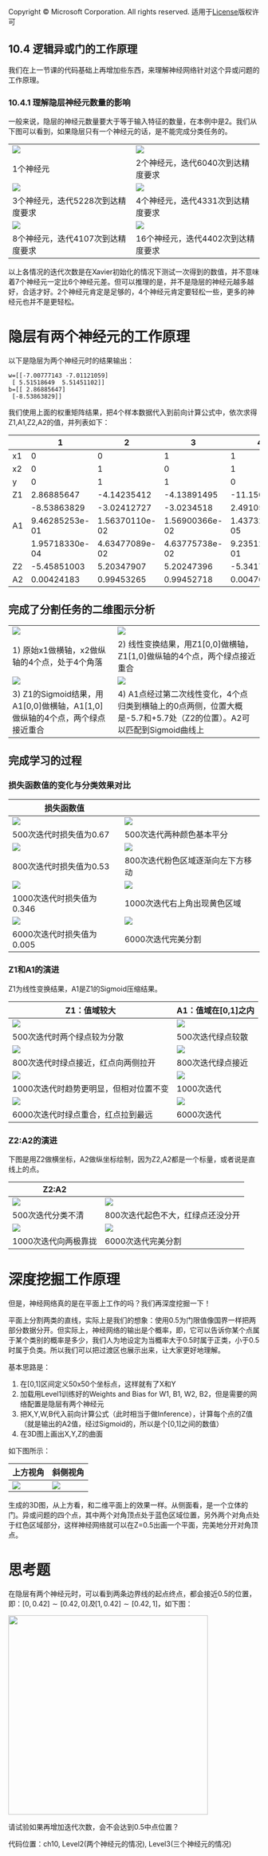 Copyright © Microsoft Corporation. All rights reserved.
  适用于[License](https://github.com/Microsoft/ai-edu/blob/master/LICENSE.md)版权许可

## 10.4 逻辑异或门的工作原理

我们在上一节课的代码基础上再增加些东西，来理解神经网络针对这个异或问题的工作原理。

### 10.4.1 理解隐层神经元数量的影响

一般来说，隐层的神经元数量要大于等于输入特征的数量，在本例中是2。我们从下图可以看到，如果隐层只有一个神经元的话，是不能完成分类任务的。

|||
|---|---|
|<img src='../Images/10/binary_result_1.png'/>|<img src='../Images/10/binary_result_2.png'/>|
|1个神经元|2个神经元，迭代6040次到达精度要求|
|<img src='../Images/10/binary_result_3.png'/>|<img src='../Images/10/binary_result_4.png'/>|
|3个神经元，迭代5228次到达精度要求|4个神经元，迭代4331次到达精度要求|
|<img src='../Images/10/binary_result_8.png'/>|<img src='../Images/10/binary_result_16.png'/>|
|8个神经元，迭代4107次到达精度要求|16个神经元，迭代4402次到达精度要求|

以上各情况的迭代次数是在Xavier初始化的情况下测试一次得到的数值，并不意味着7个神经元一定比6个神经元差。但可以推理的是，并不是隐层的神经元越多越好，合适才好。2个神经元肯定是足够的，4个神经元肯定要轻松一些，更多的神经元也并不是更轻松。

# 隐层有两个神经元的工作原理

以下是隐层为两个神经元时的结果输出：

```
w=[[-7.00777143 -7.01121059]
 [ 5.51518649  5.51451102]]
b=[[ 2.86885647]
 [-8.53863829]]
```

我们使用上面的权重矩阵结果，把4个样本数据代入到前向计算公式中，依次求得Z1,A1,Z2,A2的值，并列表如下：

||1|2|3|4|
|---|---|---|---|---|
|x1|0|0|1|1|
|x2|0|1|0|1|
|y|0|1|1|0|
|Z1|2.86885647|-4.14235412|-4.13891495|-11.15012554|
||-8.53863829|-3.02412727|-3.0234518|2.49105922|
|A1|9.46285253e-01|1.56370110e-02|1.56900366e-02 |1.43732759e-05|
||1.95718330e-04|4.63477089e-02|4.63775738e-02|9.23512657e-01|
|Z2|-5.45851003|5.20347907|5.20247396|-5.3417112|
|A2|0.00424183|0.99453265|0.99452718|0.00476486|

## 完成了分割任务的二维图示分析

|||
|---|---|
|<img src='../Images/10/xor_data.png'/>|<img src='../Images/10/xor_z1.png'/>|
|1) 原始x1做横轴，x2做纵轴的4个点，处于4个角落|2) 线性变换结果，用Z1[0,0]做横轴，Z1[1,0]做纵轴的4个点，两个绿点接近重合|
|<img src='../Images/10/xor_a1.png'/>|<img src='../Images/10/xor_z2a2.png'/>|
|3) Z1的Sigmoid结果，用A1[0,0]做横轴，A1[1,0]做纵轴的4个点，两个绿点接近重合|4) A1点经过第二次线性变化，4个点归类到横轴上的0点两侧，位置大概是-5.7和+5.7处（Z2的位置）。A2可以匹配到Sigmoid曲线上|


## 完成学习的过程

### 损失函数值的变化与分类效果对比

|损失函数值||
|---|---|
|<img src='../Images/10/xor_2_500_loss.png'/>|<img src='../Images/10/xor_2_500_result.png'/>|
|500次迭代时损失值为0.67|500次迭代两种颜色基本平分
|<img src='../Images/10/xor_2_800_loss.png'/>|<img src='../Images/10/xor_2_800_result.png'/>|
|800次迭代时损失值为0.53|800次迭代粉色区域逐渐向左下方移动|
|<img src='../Images/10/xor_2_1000_loss.png'/>|<img src='../Images/10/xor_2_1000_result.png'/>|
|1000次迭代时损失值为0.346|1000次迭代右上角出现黄色区域|
|<img src='../Images/10/binary_loss_2.png'/>|<img src='../Images/10/binary_result_2.png'/>|
|6000次迭代时损失值为0.005|6000次迭代完美分割|


### Z1和A1的演进

Z1为线性变换结果，A1是Z1的Sigmoid压缩结果。

|Z1：值域较大|A1：值域在[0,1]之内|
|---|---|
|<img src='../Images/10/xor_2_500_z1.png'/>|<img src='../Images/10/xor_2_500_a1.png'/>|
|500次迭代时两个绿点较为分散|500次迭代绿点较散|
|<img src='../Images/10/xor_2_800_z1.png'/>|<img src='../Images/10/xor_2_800_a1.png'/>|
|800次迭代时绿点接近，红点向两侧拉开|800次迭代绿点接近|
|<img src='../Images/10/xor_2_1000_z1.png'/>|<img src='../Images/10/xor_2_1000_a1.png'/>|
|1000次迭代时趋势更明显，但相对位置不变|1000次迭代|
|<img src='../Images/10/xor_z1.png'/>|<img src='../Images/10/xor_a1.png'/>|
|6000次迭代时绿点重合，红点拉到最远|6000次迭代|

### Z2:A2的演进

下图是用Z2做横坐标，A2做纵坐标绘制，因为Z2,A2都是一个标量，或者说是直线上的点。

|Z2:A2||
|---|---|
|<img src='../Images/10/xor_2_500_z2a2.png'/>|<img src='../Images/10/xor_2_800_z2a2.png'/>|
|500次迭代分类不清|800次迭代起色不大，红绿点还没分开|
|<img src='../Images/10/xor_2_1000_z2a2.png'/>|<img src='../Images/10/xor_z2a2.png'/>|
|1000次迭代向两极靠拢|6000次迭代完美分割|


# 深度挖掘工作原理

但是，神经网络真的是在平面上工作的吗？我们再深度挖掘一下！

平面上分割两类的直线，实际上是我们的想象：使用0.5为门限值像国界一样把两部分数据分开。但实际上，神经网络的输出是个概率，即，它可以告诉你某个点属于某个类别的概率是多少，我们人为地设定为当概率大于0.5时属于正类，小于0.5时属于负类。所以我们可以把过渡区也展示出来，让大家更好地理解。

基本思路是：

1. 在[0,1]区间定义50x50个坐标点，这样就有了X和Y
2. 加载用Level1训练好的Weights and Bias for W1, B1, W2, B2，但是需要的网络配置是隐层有两个神经元
3. 把X,Y,W,B代入前向计算公式（此时相当于做Inference），计算每个点的Z值（就是输出的A2值，经过Sigmoid的，所以是个[0,1]之间的数值）
4. 在3D图上画出X,Y,Z的曲面

如下图所示：

|上方视角|斜侧视角|
|---|---|
|<img src='../Images/10/binary_result_3D_1.png'/>|<img src='../Images/10/binary_result_3D_2.png'/>|

生成的3D图，从上方看，和二维平面上的效果一样。从侧面看，是一个立体的门。异或问题的四个点，其中两个对角顶点处于蓝色区域位置，另外两个对角点处于红色区域部分，这样神经网络就可以在Z=0.5出画一个平面，完美地分开对角顶点。

# 思考题

在隐层有两个神经元时，可以看到两条边界线的起点终点，都会接近0.5的位置，即：$[0,0.42]\sim[0.42,0]及[1,0.42]\sim[0.42,1]$，如下图：

<img src='../Images/10/binary_result_2.png' height="400" width="400"/>

请试验如果再增加迭代次数，会不会达到0.5中点位置？


代码位置：ch10, Level2(两个神经元的情况), Level3(三个神经元的情况)

